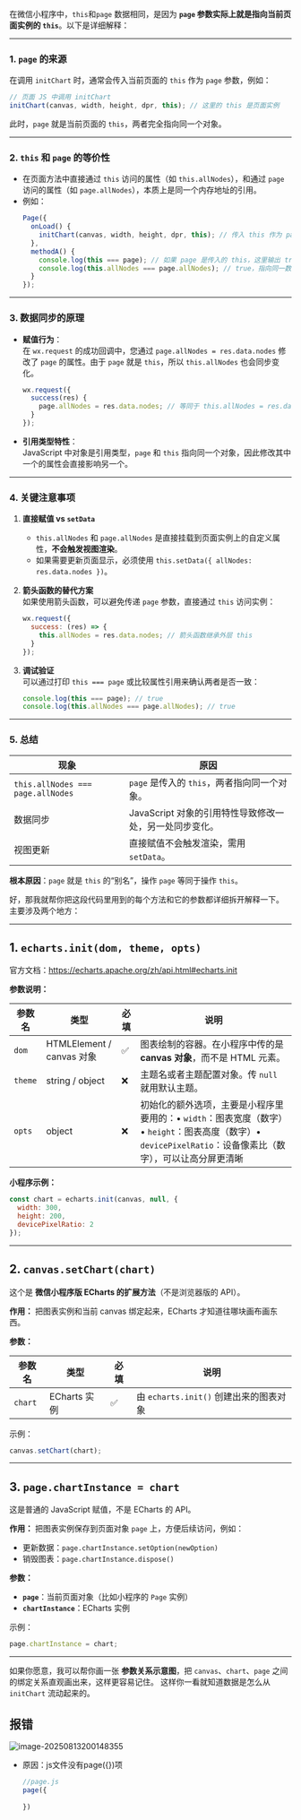 在微信小程序中，`this`和`page` 数据相同，是因为 **`page` 参数实际上就是指向当前页面实例的 `this`**。以下是详细解释：

---

### 1. **`page` 的来源**
在调用 `initChart` 时，通常会传入当前页面的 `this` 作为 `page` 参数，例如：
```javascript
// 页面 JS 中调用 initChart
initChart(canvas, width, height, dpr, this); // 这里的 this 是页面实例
```
此时，`page` 就是当前页面的 `this`，两者完全指向同一个对象。

---

### 2. **`this` 和 `page` 的等价性**
- 在页面方法中直接通过 `this` 访问的属性（如 `this.allNodes`），和通过 `page` 访问的属性（如 `page.allNodes`），本质上是同一个内存地址的引用。
- 例如：
  ```javascript
  Page({
    onLoad() {
      initChart(canvas, width, height, dpr, this); // 传入 this 作为 page
    },
    methodA() {
      console.log(this === page); // 如果 page 是传入的 this，这里输出 true
      console.log(this.allNodes === page.allNodes); // true，指向同一数据
    }
  });
  ```

---

### 3. **数据同步的原理**
- **赋值行为**：  
  在 `wx.request` 的成功回调中，您通过 `page.allNodes = res.data.nodes` 修改了 `page` 的属性。由于 `page` 就是 `this`，所以 `this.allNodes` 也会同步变化。
  ```javascript
  wx.request({
    success(res) {
      page.allNodes = res.data.nodes; // 等同于 this.allNodes = res.data.nodes
    }
  });
  ```

- **引用类型特性**：  
  JavaScript 中对象是引用类型，`page` 和 `this` 指向同一个对象，因此修改其中一个的属性会直接影响另一个。

---

### 4. **关键注意事项**
1. **直接赋值 vs `setData`**  
   - `this.allNodes` 和 `page.allNodes` 是直接挂载到页面实例上的自定义属性，**不会触发视图渲染**。  
   - 如果需要更新页面显示，必须使用 `this.setData({ allNodes: res.data.nodes })`。

2. **箭头函数的替代方案**  
   如果使用箭头函数，可以避免传递 `page` 参数，直接通过 `this` 访问实例：
   ```javascript
   wx.request({
     success: (res) => {
       this.allNodes = res.data.nodes; // 箭头函数继承外层 this
     }
   });
   ```

3. **调试验证**  
   可以通过打印 `this === page` 或比较属性引用来确认两者是否一致：
   ```javascript
   console.log(this === page); // true
   console.log(this.allNodes === page.allNodes); // true
   ```

---

### 5. **总结**
| 现象                              | 原因                                                    |
| --------------------------------- | ------------------------------------------------------- |
| `this.allNodes === page.allNodes` | `page` 是传入的 `this`，两者指向同一个对象。            |
| 数据同步                          | JavaScript 对象的引用特性导致修改一处，另一处同步变化。 |
| 视图更新                          | 直接赋值不会触发渲染，需用 `setData`。                  |

**根本原因**：`page` 就是 `this` 的“别名”，操作 `page` 等同于操作 `this`。

好，那我就帮你把这段代码里用到的每个方法和它的参数都详细拆开解释一下。
 主要涉及两个地方：

------

## 1. **`echarts.init(dom, theme, opts)`**

官方文档：https://echarts.apache.org/zh/api.html#echarts.init

**参数说明：**

| 参数名  | 类型                      | 必填 | 说明                                                         |
| ------- | ------------------------- | ---- | ------------------------------------------------------------ |
| `dom`   | HTMLElement / canvas 对象 | ✅    | 图表绘制的容器。在小程序中传的是 **canvas 对象**，而不是 HTML 元素。 |
| `theme` | string / object           | ❌    | 主题名或者主题配置对象。传 `null` 就用默认主题。             |
| `opts`  | object                    | ❌    | 初始化的额外选项，主要是小程序里要用的：• `width`：图表宽度（数字）• `height`：图表高度（数字）• `devicePixelRatio`：设备像素比（数字），可以让高分屏更清晰 |

**小程序示例：**

```js
const chart = echarts.init(canvas, null, {
  width: 300,
  height: 200,
  devicePixelRatio: 2
});
```

------

## 2. **`canvas.setChart(chart)`**

这个是 **微信小程序版 ECharts 的扩展方法**（不是浏览器版的 API）。

**作用：**
 把图表实例和当前 canvas 绑定起来，ECharts 才知道往哪块画布画东西。

**参数：**

| 参数名  | 类型         | 必填 | 说明                                   |
| ------- | ------------ | ---- | -------------------------------------- |
| `chart` | ECharts 实例 | ✅    | 由 `echarts.init()` 创建出来的图表对象 |

示例：

```js
canvas.setChart(chart);
```

------

## 3. **`page.chartInstance = chart`**

这是普通的 JavaScript 赋值，不是 ECharts 的 API。

**作用：**
 把图表实例保存到页面对象 `page` 上，方便后续访问，例如：

- 更新数据：`page.chartInstance.setOption(newOption)`
- 销毁图表：`page.chartInstance.dispose()`

**参数：**

- **`page`**：当前页面对象（比如小程序的 `Page` 实例）
- **`chartInstance`**：ECharts 实例

示例：

```js
page.chartInstance = chart;
```

------

如果你愿意，我可以帮你画一张 **参数关系示意图**，把 `canvas`、`chart`、`page` 之间的绑定关系直观画出来，这样更容易记住。
 这样你一看就知道数据是怎么从 `initChart` 流动起来的。





## 报错

![image-20250813200148355](C:\Users\Hxxim\AppData\Roaming\Typora\typora-user-images\image-20250813200148355.png)

- 原因：js文件没有page({})项

  ```js
  //page.js
  page({
      
  })
  ```

  

